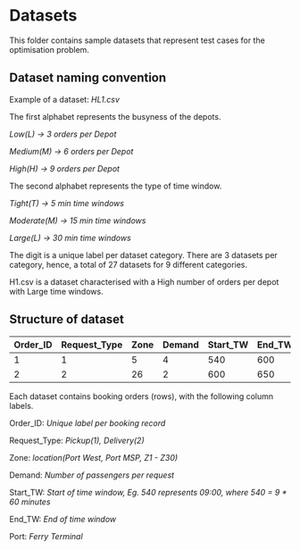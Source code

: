 # Datasets

This folder contains sample datasets that represent test cases for the optimisation problem.

## Dataset naming convention

Example of a dataset: *HL1.csv*

The first alphabet represents the busyness of the depots.

*Low(L) -> 3 orders per Depot*

*Medium(M) -> 6 orders per Depot*

*High(H) -> 9 orders per Depot*

The second alphabet represents the type of time window.

*Tight(T) -> 5 min time windows*

*Moderate(M) -> 15 min time windows*

*Large(L) -> 30 min time windows*

The digit is a unique label per dataset category.
There are 3 datasets per category, hence, a total of 27 datasets for 9 different categories.

H1.csv is a dataset characterised with a High number of orders per depot with Large time windows.

## Structure of dataset

| Order_ID  | Request_Type | Zone | Demand | Start_TW | End_TW | Port |
| --------- | ------------ |----- | ------ |--------- | ------ | ---- |
| 1  | 1 | 5 | 4 | 540  | 600  | West|
| 2  | 2  | 26 | 2 | 600  | 650  | MSP |

Each dataset contains booking orders (rows), with the following column labels.

Order_ID: *Unique label per booking record*

Request_Type: *Pickup(1), Delivery(2)*

Zone: *location(Port West, Port MSP, Z1 - Z30)*

Demand: *Number of passengers per request*

Start_TW: *Start of time window, Eg. 540 represents 09:00, where 540 = 9 * 60 minutes*

End_TW: *End of time window*

Port: *Ferry Terminal*


